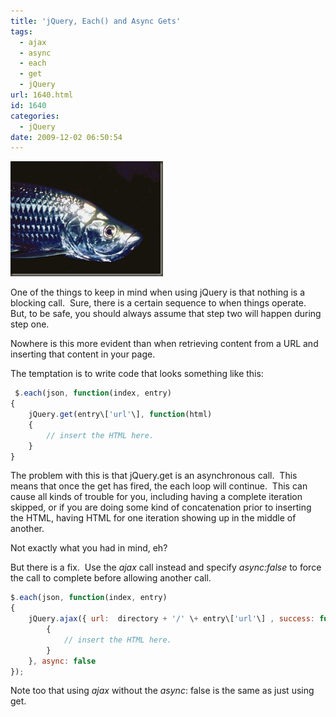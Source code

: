 ```yaml
---
title: 'jQuery, Each() and Async Gets'
tags:
  - ajax
  - async
  - each
  - get
  - jQuery
url: 1640.html
id: 1640
categories:
  - jQuery
date: 2009-12-02 06:50:54
---
```


![H04K0067](/uploads/2009/12/H04K0067.jpg "H04K0067")

One of the things to keep in mind when using jQuery is that nothing is a blocking call.  Sure, there is a certain sequence to when things operate.  But, to be safe, you should always assume that step two will happen during step one.

Nowhere is this more evident than when retrieving content from a URL and inserting that content in your page.

The temptation is to write code that looks something like this:

<!-- more -->

``` javascript
 $.each(json, function(index, entry)
{
    jQuery.get(entry\['url'\], function(html)
    {
        // insert the HTML here.
    }
}
```

The problem with this is that jQuery.get is an asynchronous call.  This means that once the get has fired, the each loop will continue.  This can cause all kinds of trouble for you, including having a complete iteration skipped, or if you are doing some kind of concatenation prior to inserting the HTML, having HTML for one iteration showing up in the middle of another.

Not exactly what you had in mind, eh?

But there is a fix.  Use the _ajax_ call instead and specify _async:false_ to force the call to complete before allowing another call.

``` javascript
$.each(json, function(index, entry)
{
    jQuery.ajax({ url:  directory + '/' \+ entry\['url'\] , success: function(html)
        {
            // insert the HTML here.
        }
    }, async: false
});
```

Note too that using _ajax_ without the _async_: false is the same as just using get.
